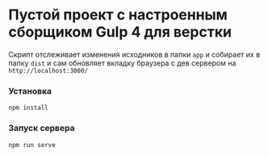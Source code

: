 # Пустой проект с настроенным сборщиком Gulp 4 для верстки

Скрипт отслеживает изменения исходников 
в папки `app` и собирает их в папку `dist`
и сам обновляет вкладку браузера
с дев сервером на `http://localhost:3000/`
 
### Установка

```
npm install
```

### Запуск сервера

```
npm run serve
```

